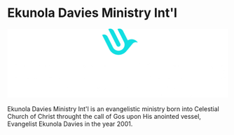 # Ekunola Davies Ministry Int'l

![edmi](/public/images/logo-light.png)

Ekunola Davies Ministry Int'l is an evangelistic ministry born into Celestial Church of Christ throught the call of Gos upon His anointed vessel, Evangelist Ekunola Davies in the year 2001.
